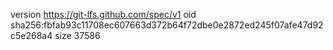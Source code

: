 version https://git-lfs.github.com/spec/v1
oid sha256:fbfab93c11708ec607663d372b64f72dbe0e2872ed245f07afe47d92c5e268a4
size 37586
